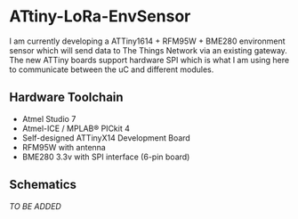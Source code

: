 # ATtiny-LoRa-EnvSensor

I am currently developing a ATTiny1614 + RFM95W + BME280 environment sensor
which will send data to The Things Network via an existing gateway. The new
ATTiny boards support hardware SPI which is what I am using here to communicate
between the uC and different modules.

## Hardware Toolchain

- Atmel Studio 7
- Atmel-ICE / MPLAB® PICkit 4
- Self-designed ATTinyX14 Development Board
- RFM95W with antenna
- BME280 3.3v with SPI interface (6-pin board)

## Schematics

_TO BE ADDED_
